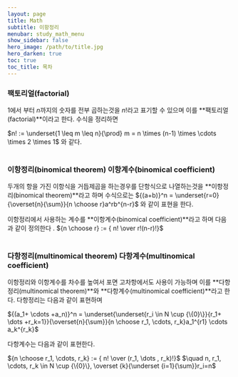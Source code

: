 ```yaml
---
layout: page
title: Math
subtitle: 이항정리
menubar: study_math_menu
show_sidebar: false
hero_image: /path/to/title.jpg
hero_darken: true
toc: true
toc_title: 목차
---
```


### **팩토리얼(factorial)**

1에서 부터 $n$까지의 숫자를 전부 곱하는것을 $n!$라고 표기할 수 있으며 이를 **팩토리얼(factorial)**이라고 한다. 수식을 정리하면

$n! := \underset{1 \leq m \leq n}{\prod} m = n \times (n-1) \times \cdots \times 2 \times 1$ 와 같다.<br/><br/>

### **이항정리(binomical theorem) 이항계수(binomical coefficient)**

두개의 항을 가진 이항식을 거듭제곱을 하는경우를 단항식으로 나열하는것을 **이항정리(binomical theorem)**라고 하며 수식으로는 ${(a+b)}^n = \underset{r=0}{\overset{n}{\sum}}{n \choose r}a^rb^{n-r}$ 와 같이 표현을 한다.

이항정리에서 사용하는 계수를 **이항계수(binomical coefficient)**라고 하며 다음과 같이 정의한다 . ${n \choose r} := { n! \over r!(n-r)!}$<br/><br/>

### **다항정리(multinomical theorem) 다항계수(multinomical coefficient)**

이항정리와 이항계수를 차수를 높여서 포면 고차항에서도 사용이 가능하며 이를 **다항정리(multinomical theorem)**와 **다항계수(multinomical coefficient)**라고 한다. 다항정리는 다음과 같이 표현하며 

${(a_1+ \cdots +a_n)}^n = \underset{\underset{r_i \in N \cup {\{0}\}}{r_1+ \dots +r_k=1}}{\overset{n}{\sum}}{n \choose r_1, \cdots, r_k}a_1^{r1} \cdots a_k^{r_k}$

다항계수는 다음과 같이 표현한다.

${n \choose r_1, \cdots, r_k} := { n! \over (r_1, \dots , r_k)!}$
  $\quad n, r_1, \cdots, r_k \in N \cup {\{0}\}, \overset {k}{\underset {i=1}{\sum}}r_i=n$